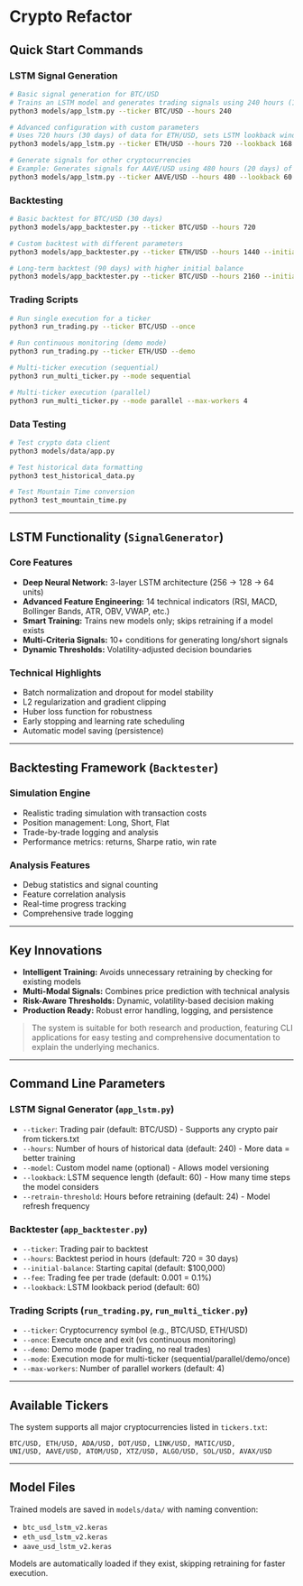 # Crypto Refactor

## Quick Start Commands

### LSTM Signal Generation
```bash
# Basic signal generation for BTC/USD
# Trains an LSTM model and generates trading signals using 240 hours (10 days) of historical data.
python3 models/app_lstm.py --ticker BTC/USD --hours 240

# Advanced configuration with custom parameters
# Uses 720 hours (30 days) of data for ETH/USD, sets LSTM lookback window to 168 time steps (1 week if hourly), and retrains if the model is older than 12 hours.
python3 models/app_lstm.py --ticker ETH/USD --hours 720 --lookback 168 --retrain-threshold 12

# Generate signals for other cryptocurrencies
# Example: Generates signals for AAVE/USD using 480 hours (20 days) of data and a lookback window of 60 time steps.
python3 models/app_lstm.py --ticker AAVE/USD --hours 480 --lookback 60
```

### Backtesting
```bash
# Basic backtest for BTC/USD (30 days)
python3 models/app_backtester.py --ticker BTC/USD --hours 720

# Custom backtest with different parameters
python3 models/app_backtester.py --ticker ETH/USD --hours 1440 --initial-balance 50000 --fee 0.0015

# Long-term backtest (90 days) with higher initial balance
python3 models/app_backtester.py --ticker BTC/USD --hours 2160 --initial-balance 100000
```

### Trading Scripts
```bash
# Run single execution for a ticker
python3 run_trading.py --ticker BTC/USD --once

# Run continuous monitoring (demo mode)
python3 run_trading.py --ticker ETH/USD --demo

# Multi-ticker execution (sequential)
python3 run_multi_ticker.py --mode sequential

# Multi-ticker execution (parallel)
python3 run_multi_ticker.py --mode parallel --max-workers 4
```

### Data Testing
```bash
# Test crypto data client
python3 models/data/app.py

# Test historical data formatting
python3 test_historical_data.py

# Test Mountain Time conversion
python3 test_mountain_time.py
```

---

## LSTM Functionality (`SignalGenerator`)

### Core Features

- **Deep Neural Network:** 3-layer LSTM architecture (256 → 128 → 64 units)
- **Advanced Feature Engineering:** 14 technical indicators (RSI, MACD, Bollinger Bands, ATR, OBV, VWAP, etc.)
- **Smart Training:** Trains new models only; skips retraining if a model exists
- **Multi-Criteria Signals:** 10+ conditions for generating long/short signals
- **Dynamic Thresholds:** Volatility-adjusted decision boundaries

### Technical Highlights

- Batch normalization and dropout for model stability
- L2 regularization and gradient clipping
- Huber loss function for robustness
- Early stopping and learning rate scheduling
- Automatic model saving (persistence)

---

## Backtesting Framework (`Backtester`)

### Simulation Engine

- Realistic trading simulation with transaction costs
- Position management: Long, Short, Flat
- Trade-by-trade logging and analysis
- Performance metrics: returns, Sharpe ratio, win rate

### Analysis Features

- Debug statistics and signal counting
- Feature correlation analysis
- Real-time progress tracking
- Comprehensive trade logging

---

## Key Innovations

- **Intelligent Training:** Avoids unnecessary retraining by checking for existing models
- **Multi-Modal Signals:** Combines price prediction with technical analysis
- **Risk-Aware Thresholds:** Dynamic, volatility-based decision making
- **Production Ready:** Robust error handling, logging, and persistence

> The system is suitable for both research and production, featuring CLI applications for easy testing and comprehensive documentation to explain the underlying mechanics.

---

## Command Line Parameters

### LSTM Signal Generator (`app_lstm.py`)
- `--ticker`: Trading pair (default: BTC/USD) - Supports any crypto pair from tickers.txt
- `--hours`: Number of hours of historical data (default: 240) - More data = better training
- `--model`: Custom model name (optional) - Allows model versioning
- `--lookback`: LSTM sequence length (default: 60) - How many time steps the model considers
- `--retrain-threshold`: Hours before retraining (default: 24) - Model refresh frequency

### Backtester (`app_backtester.py`)
- `--ticker`: Trading pair to backtest
- `--hours`: Backtest period in hours (default: 720 = 30 days)
- `--initial-balance`: Starting capital (default: $100,000)
- `--fee`: Trading fee per trade (default: 0.001 = 0.1%)
- `--lookback`: LSTM lookback period (default: 60)

### Trading Scripts (`run_trading.py`, `run_multi_ticker.py`)
- `--ticker`: Cryptocurrency symbol (e.g., BTC/USD, ETH/USD)
- `--once`: Execute once and exit (vs continuous monitoring)
- `--demo`: Demo mode (paper trading, no real trades)
- `--mode`: Execution mode for multi-ticker (sequential/parallel/demo/once)
- `--max-workers`: Number of parallel workers (default: 4)

---

## Available Tickers

The system supports all major cryptocurrencies listed in `tickers.txt`:
```
BTC/USD, ETH/USD, ADA/USD, DOT/USD, LINK/USD, MATIC/USD, 
UNI/USD, AAVE/USD, ATOM/USD, XTZ/USD, ALGO/USD, SOL/USD, AVAX/USD
```

---

## Model Files

Trained models are saved in `models/data/` with naming convention:
- `btc_usd_lstm_v2.keras`
- `eth_usd_lstm_v2.keras` 
- `aave_usd_lstm_v2.keras`

Models are automatically loaded if they exist, skipping retraining for faster execution.
